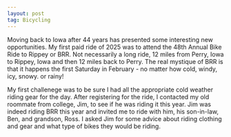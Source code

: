 ```yaml
---
layout: post
tag: Bicycling
---
```


Moving back to Iowa after 44 years has presented some interesting new opportunities. My first paid ride of 2025 was to attend the 48th Annual Bike Ride to Rippey or BRR. Not necessarily a long ride, 12 miles from Perry, Iowa to Rippey, Iowa and then 12 miles back to Perry. The real mystique of BRR is that it happens the first Saturday in February - no matter how cold, windy, icy, snowy. or rainy!

My first challenege was to be sure I had all the appropriate cold weather riding gear for the day. After registering for the ride, I contacted my old roommate from college, Jim, to see if he was riding it this year. Jim was indeed riding BRR this year and invited me to ride with him, his son-in-law, Ben, and grandson, Ross. I asked Jim for some advice about riding clothing and gear and what type of bikes they would be riding.


